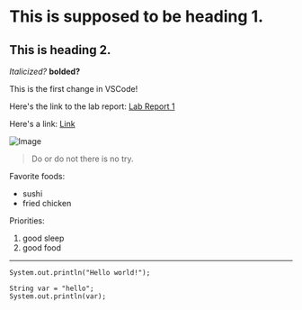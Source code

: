 # This is supposed to be heading 1.
## This is heading 2.

*Italicized?*
**bolded?**

This is the first change in VSCode!

Here's the link to the lab report:
[Lab Report 1](https://stevenli007.github.io/cse15l-lab-reports/lab-report-1-week-2.html)

Here's a link:
[Link](https://www.youtube.com/)

![Image](https://hips.hearstapps.com/hmg-prod.s3.amazonaws.com/images/dog-puppy-on-garden-royalty-free-image-1586966191.jpg?crop=1.00xw:0.669xh;0,0.190xh&resize=1200:*)

> Do or do not there is no try.

Favorite foods:
- sushi
- fried chicken

Priorities:
1. good sleep
2. good food

---

`System.out.println("Hello world!");`

```
String var = "hello";
System.out.println(var);
```
